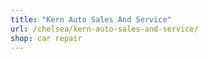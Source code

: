 ```yaml
---
title: "Kern Auto Sales And Service"
url: /chelsea/kern-auto-sales-and-service/
shop: car repair
---
```

